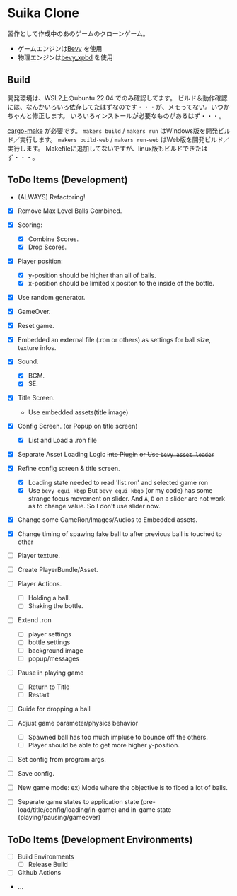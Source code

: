 # Suika Clone

習作として作成中のあのゲームのクローンゲーム。
- ゲームエンジンは[Bevy](https://bevyengine.org/) を使用
- 物理エンジンは[bevy_xpbd](https://github.com/Jondolf/bevy_xpbd) を使用


## Build

開発環境は、WSL2上のubuntu 22.04 でのみ確認してます。
ビルド＆動作確認には、なんかいろいろ依存してたはずなのです・・・が、メモってない。いつかちゃんと修正します。
いろいろインストールが必要なものがあるはず・・・。

[cargo-make](https://github.com/sagiegurari/cargo-make) が必要です。
`makers build` / `makers run` はWindows版を開発ビルド／実行します。
`makers build-web` / `makers run-web` はWeb版を開発ビルド／実行します。
Makefileに追加してないですが、linux版もビルドできたはず・・・。


## ToDo Items (Development)

- (ALWAYS) Refactoring!
- [x] Remove Max Level Balls Combined.
- [x] Scoring:
  - [x] Combine Scores.
  - [x] Drop Scores.
- [x] Player position:
  - [x] y-position should be higher than all of balls.
  - [x] x-position should be limited x positon to the inside of the bottle.
- [x] Use random generator.
- [x] GameOver.
- [x] Reset game.
- [x] Embedded an external file (.ron or others) as settings
  for ball size, texture infos.
- [x] Sound.
  - [x] BGM.
  - [x] SE.
- [x] Title Screen.
  - Use embedded assets(title image)
- [x] Config Screen. (or Popup on title screen)
  - [x] List and Load a .ron file
- [x] Separate Asset Loading Logic ~~into Plugin~~ ~~or Use `bevy_asset_loader`~~
- [x] Refine config screen & title screen.
  - [x] Loading state needed to read 'list.ron' and selected game ron
  - [x] Use `bevy_egui_kbgp`
    But `bevy_egui_kbgp` (or my code) has some strange focus movement on slider.
    And `A`, `D` on a slider are not work as to change value.
    So I don't use slider now.
- [x] Change some GameRon/Images/Audios to Embedded assets.
- [x] Change timing of spawing fake ball to after previous ball is touched to other
- [ ] Player texture.
- [ ] Create PlayerBundle/Asset.
- [ ] Player Actions.
  - [ ] Holding a ball.
  - [ ] Shaking the bottle.
- [ ] Extend .ron
  - [ ] player settings
  - [ ] bottle settings
  - [ ] background image
  - [ ] popup/messages
- [ ] Pause in playing game
  - [ ] Return to Title
  - [ ] Restart
- [ ] Guide for dropping a ball
- [ ] Adjust game parameter/physics behavior
  - [ ] Spawned ball has too much impluse to bounce off the others.
  - [ ] Player should be able to get more higher y-position.
- [ ] Set config from program args.
- [ ] Save config.
- [ ] New game mode: ex) Mode where the objective is to flood a lot of balls.
- [ ] Separate game states to 
      application state (pre-load/title/config/loading/in-game) and
      in-game state (playing/pausing/gameover)



## ToDo Items (Development Environments)

- [ ] Build Environments
  - [ ] Release Build
- [ ] Github Actions
- ...
